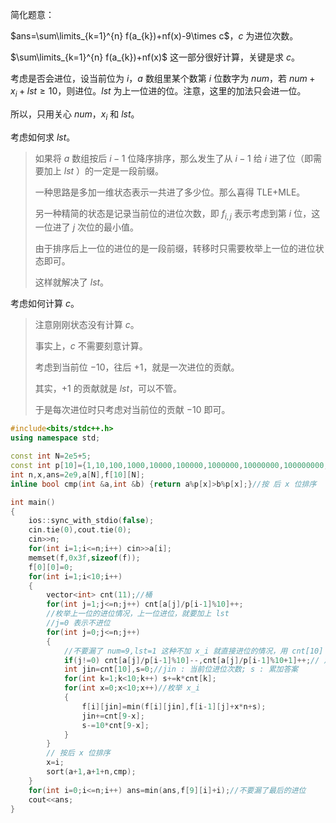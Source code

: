 简化题意：

$ans=\sum\limits_{k=1}^{n} f(a_{k})+nf(x)-9\times c$，$c$ 为进位次数。

$\sum\limits_{k=1}^{n} f(a_{k})+nf(x)$ 这一部分很好计算，关键是求 $c$。

考虑是否会进位，设当前位为 $i$，$a$ 数组里某个数第 $i$ 位数字为 $num$，若 $num+x_{i}+lst \geq 10$，则进位。$lst$ 为上一位进的位。注意，这里的加法只会进一位。

所以，只用关心 $num$，$x_{i}$ 和 $lst$。

考虑如何求 $lst$。

> 如果将 $a$ 数组按后 $i-1$ 位降序排序，那么发生了从 $i-1$ 给 $i$ 进了位（即需要加上 $lst$ ）的一定是一段前缀。
>
> 一种思路是多加一维状态表示一共进了多少位。那么喜得 TLE+MLE。
>
> 另一种精简的状态是记录当前位的进位次数，即 $f_{i,j}$ 表示考虑到第 $i$ 位，这一位进了 $j$ 次位的最小值。
>
> 由于排序后上一位的进位的是一段前缀，转移时只需要枚举上一位的进位状态即可。
>
> 这样就解决了 $lst$。

考虑如何计算 $c$。
> 注意刚刚状态没有计算 $c$。
>
> 事实上，$c$ 不需要刻意计算。
> 
> 考虑到当前位 $-10$，往后 $+1$，就是一次进位的贡献。
>
> 其实，$+1$ 的贡献就是 $lst$，可以不管。
>
> 于是每次进位时只考虑对当前位的贡献 $-10$ 即可。

```cpp
#include<bits/stdc++.h>
using namespace std;

const int N=2e5+5;
const int p[10]={1,10,100,1000,10000,100000,1000000,10000000,100000000,1000000000};
int n,x,ans=2e9,a[N],f[10][N];
inline bool cmp(int &a,int &b) {return a%p[x]>b%p[x];}//按 后 x 位排序

int main()
{
    ios::sync_with_stdio(false);
    cin.tie(0),cout.tie(0);
    cin>>n;
    for(int i=1;i<=n;i++) cin>>a[i];
    memset(f,0x3f,sizeof(f));
    f[0][0]=0;
    for(int i=1;i<10;i++)
    {
        vector<int> cnt(11);//桶
        for(int j=1;j<=n;j++) cnt[a[j]/p[i-1]%10]++;
        //枚举上一位的进位情况，上一位进位，就要加上 lst
        //j=0 表示不进位
        for(int j=0;j<=n;j++)
        {
            //不要漏了 num=9,lst=1 这种不加 x_i 就直接进位的情况，用 cnt[10] 统计
            if(j!=0) cnt[a[j]/p[i-1]%10]--,cnt[a[j]/p[i-1]%10+1]++;// 加上 lst
            int jin=cnt[10],s=0;//jin : 当前位进位次数; s : 累加答案
            for(int k=1;k<10;k++) s+=k*cnt[k];
            for(int x=0;x<10;x++)//枚举 x_i
            {
                f[i][jin]=min(f[i][jin],f[i-1][j]+x*n+s);
                jin+=cnt[9-x];
                s-=10*cnt[9-x];
            }
        }
        // 按后 x 位排序
        x=i;
        sort(a+1,a+1+n,cmp);
    }
    for(int i=0;i<=n;i++) ans=min(ans,f[9][i]+i);//不要漏了最后的进位
    cout<<ans;
}
```
